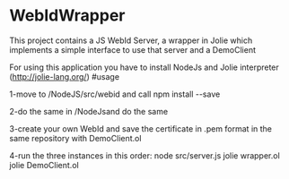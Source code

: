 # WebIdWrapper
This project contains a JS WebId Server, a wrapper in Jolie which implements a simple interface to use that server and a DemoClient

For using this application you have to install NodeJs and Jolie interpreter (http://jolie-lang.org/)
#usage



1-move to /NodeJS/src/webid and call 
npm install --save

2-do the same in /NodeJsand do the same

3-create your own WebId and save the certificate in .pem format in the same repository with DemoClient.ol 

4-run the three instances in this order:
node src/server.js
jolie wrapper.ol
jolie DemoClient.ol

